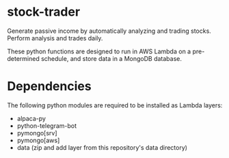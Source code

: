 # stock-trader

Generate passive income by automatically analyzing and trading stocks. Perform analysis and trades daily.

These python functions are designed to run in AWS Lambda on a pre-determined schedule, and store data in a MongoDB database.

# Dependencies

The following python modules are required to be installed as Lambda layers:
 - alpaca-py
 - python-telegram-bot
 - pymongo[srv]
 - pymongo[aws]
 - data (zip and add layer from this repository's data directory)

